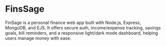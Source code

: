 # FinsSage
FinSage is a personal finance web app built with Node.js, Express, MongoDB, and EJS. It offers secure auth, income/expense tracking, savings goals, bill reminders, and a responsive light/dark mode dashboard, helping users manage money with ease.

